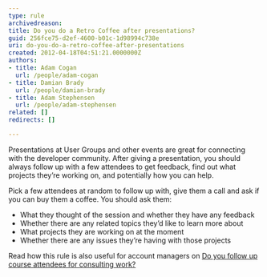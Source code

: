 ```yaml
---
type: rule
archivedreason: 
title: Do you do a Retro Coffee after presentations?
guid: 256fce75-d2ef-4600-b01c-1d98994c738e
uri: do-you-do-a-retro-coffee-after-presentations
created: 2012-04-18T04:51:21.0000000Z
authors:
- title: Adam Cogan
  url: /people/adam-cogan
- title: Damian Brady
  url: /people/damian-brady
- title: Adam Stephensen
  url: /people/adam-stephensen
related: []
redirects: []

---
```


Presentations at User Groups and other events are great for connecting with the developer community. After giving a presentation, you should always follow up with a few attendees to get feedback, find out what projects they’re working on, and potentially how you can help.

<!--endintro-->

Pick a few attendees at random to follow up with, give them a call and ask if you can buy them a coffee. You should ask them:

* What they thought of the session and whether they have any feedback
* Whether there are any related topics they’d like to learn more about
* What projects they are working on at the moment
* Whether there are any issues they’re having with those projects


Read how this rule is also useful for account managers on [Do you follow up course attendees for consulting work?](/do-you-follow-up-course-attendees-for-consulting-work)
